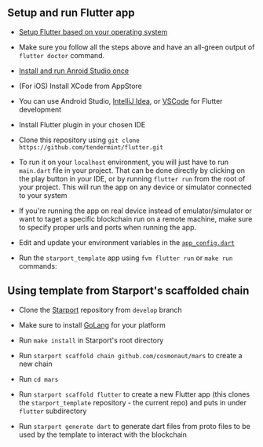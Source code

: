 ## Setup and run Flutter app

- [Setup Flutter based on your operating system](https://flutter.dev/docs/get-started/install)

- Make sure you follow all the steps above and have an all-green output of `flutter doctor` command.

- [Install and run Anroid Studio once](https://developer.android.com/studio/install)

- (For iOS) Install XCode from AppStore

- You can use Android Studio, [IntelliJ Idea](https://www.jetbrains.com/idea/download),
  or [VSCode](https://code.visualstudio.com/download) for Flutter development

- Install Flutter plugin in your chosen IDE

- Clone this repository using `git clone https://github.com/tendermint/flutter.git`

- To run it on your `localhost` environment, you will just have to run `main.dart` file in your project. That can be
  done directly by clicking on the play button in your IDE, or by running `flutter run` from the root of your project.
  This will run the app on any device or simulator connected to your system

- If you're running the app on real device instead of emulator/simulator or want to taget a specific blockchain run on a
  remote machine, make sure to specify proper urls and ports when running the app. 

- Edit and update your environment variables in the [`app_config.dart`](https://github.com/tendermint/flutter/blob/main/starport_template/app_config.dart)

- Run the `starport_template` app using `fvm flutter run` or `make run` commands:


## Using template from Starport's scaffolded chain

- Clone the [Starport](https://github.com/tendermint/starport) repository from `develop` branch

- Make sure to install [GoLang](https://go.dev/dl/) for your platform

- Run `make install` in Starport's root directory

- Run `starport scaffold chain github.com/cosmonaut/mars` to create a new chain

- Run `cd mars`

- Run `starport scaffold flutter` to create a new Flutter app (this clones the `starport_template` repository - the
  current repo) and puts in under `flutter` subdirectory

- Run `starport generate dart` to generate dart files from proto files to be used by the template to interact with the
  blockchain